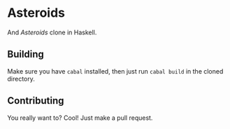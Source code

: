 # Asteroids

And *Asteroids* clone in Haskell.

## Building

Make sure you have `cabal` installed, then just run `cabal build` in
the cloned directory.

## Contributing

You really want to? Cool! Just make a pull request.
